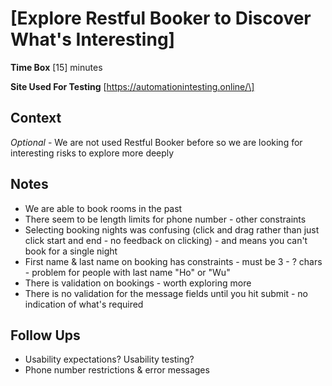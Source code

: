 # \[Explore Restful Booker to Discover What's Interesting\]

**Time Box** \[15\] minutes

**Site Used For Testing** \[https://automationintesting.online/\]

## Context

_Optional_ - We are not used Restful Booker before so we are looking for interesting risks to explore more deeply

## Notes

* We are able to book rooms in the past
* There seem to be length limits for phone number - other constraints
* Selecting booking nights was confusing (click and drag rather than just click start and end - no feedback on clicking) - and means you can't book for a single night
* First name & last name on booking has constraints - must be 3 - ? chars - problem for people with last name "Ho" or "Wu"
* There is validation on bookings - worth exploring more
* There is no validation for the message fields until you hit submit - no indication of what's required


## Follow Ups

* Usability expectations? Usability testing?
* Phone number restrictions & error messages

